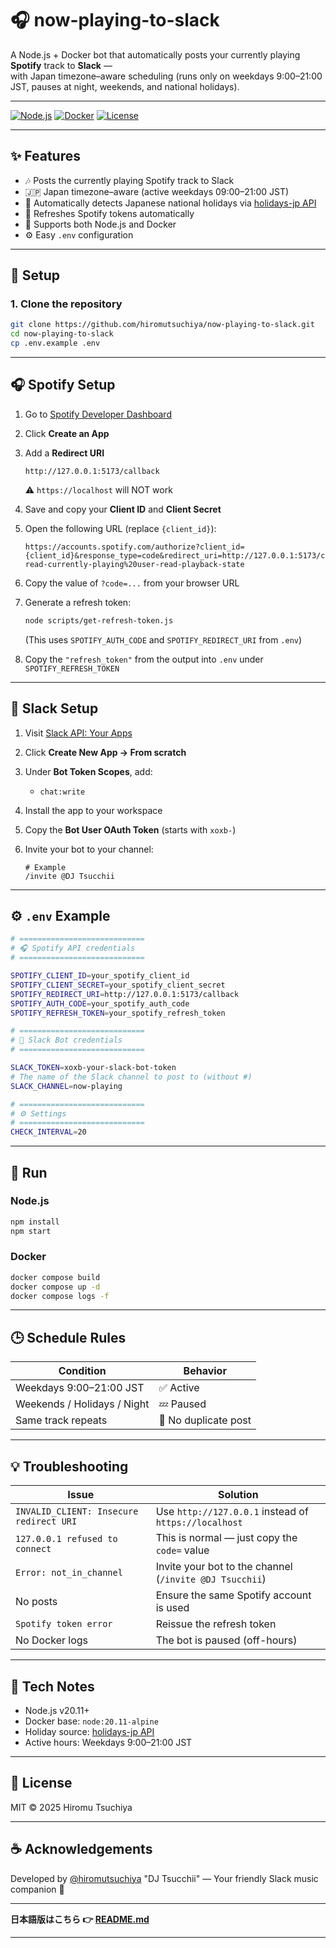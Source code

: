 # 🎧 now-playing-to-slack

A Node.js + Docker bot that automatically posts your currently playing **Spotify** track to **Slack** —  
with Japan timezone–aware scheduling (runs only on weekdays 9:00–21:00 JST, pauses at night, weekends, and national holidays).

---

[![Node.js](https://img.shields.io/badge/Node.js-20.x-green.svg)](https://nodejs.org/)
[![Docker](https://img.shields.io/badge/Docker-ready-blue.svg)](https://www.docker.com/)
[![License](https://img.shields.io/badge/license-MIT-lightgrey.svg)](LICENSE)

---

## ✨ Features
- 🎶 Posts the currently playing Spotify track to Slack  
- 🇯🇵 Japan timezone–aware (active weekdays 09:00–21:00 JST)  
- 🎌 Automatically detects Japanese national holidays via [holidays-jp API](https://holidays-jp.github.io/)  
- 🔁 Refreshes Spotify tokens automatically  
- 🐳 Supports both Node.js and Docker  
- ⚙️ Easy `.env` configuration  

---

## 🚀 Setup

### 1. Clone the repository
```bash
git clone https://github.com/hiromutsuchiya/now-playing-to-slack.git
cd now-playing-to-slack
cp .env.example .env
````

---

## 🎧 Spotify Setup

1. Go to [Spotify Developer Dashboard](https://developer.spotify.com/dashboard)
2. Click **Create an App**
3. Add a **Redirect URI**

   ```
   http://127.0.0.1:5173/callback
   ```

   ⚠️ `https://localhost` will NOT work
4. Save and copy your **Client ID** and **Client Secret**
5. Open the following URL (replace `{client_id}`):

   ```
   https://accounts.spotify.com/authorize?client_id={client_id}&response_type=code&redirect_uri=http://127.0.0.1:5173/callback&scope=user-read-currently-playing%20user-read-playback-state
   ```
6. Copy the value of `?code=...` from your browser URL
7. Generate a refresh token:

   ```bash
   node scripts/get-refresh-token.js
   ```

   (This uses `SPOTIFY_AUTH_CODE` and `SPOTIFY_REDIRECT_URI` from `.env`)
8. Copy the `"refresh_token"` from the output into `.env` under `SPOTIFY_REFRESH_TOKEN`

---

## 💬 Slack Setup

1. Visit [Slack API: Your Apps](https://api.slack.com/apps)
2. Click **Create New App → From scratch**
3. Under **Bot Token Scopes**, add:

   * `chat:write`
4. Install the app to your workspace
5. Copy the **Bot User OAuth Token** (starts with `xoxb-`)
6. Invite your bot to your channel:

   ```
   # Example
   /invite @DJ Tsucchii
   ```

---

## ⚙️ `.env` Example

```bash
# ============================
# 🎧 Spotify API credentials
# ============================

SPOTIFY_CLIENT_ID=your_spotify_client_id
SPOTIFY_CLIENT_SECRET=your_spotify_client_secret
SPOTIFY_REDIRECT_URI=http://127.0.0.1:5173/callback
SPOTIFY_AUTH_CODE=your_spotify_auth_code
SPOTIFY_REFRESH_TOKEN=your_spotify_refresh_token

# ============================
# 💬 Slack Bot credentials
# ============================

SLACK_TOKEN=xoxb-your-slack-bot-token
# The name of the Slack channel to post to (without #)
SLACK_CHANNEL=now-playing

# ============================
# ⚙️ Settings
# ============================
CHECK_INTERVAL=20
```

---

## 🏃 Run

### Node.js

```bash
npm install
npm start
```

### Docker

```bash
docker compose build
docker compose up -d
docker compose logs -f
```

---

## 🕒 Schedule Rules

| Condition                   | Behavior             |
| --------------------------- | -------------------- |
| Weekdays 9:00–21:00 JST     | ✅ Active             |
| Weekends / Holidays / Night | 💤 Paused            |
| Same track repeats          | 🚫 No duplicate post |

---

## 💡 Troubleshooting

| Issue                                   | Solution                                                |
| --------------------------------------- | ------------------------------------------------------- |
| `INVALID_CLIENT: Insecure redirect URI` | Use `http://127.0.0.1` instead of `https://localhost`   |
| `127.0.0.1 refused to connect`          | This is normal — just copy the `code=` value            |
| `Error: not_in_channel`                 | Invite your bot to the channel (`/invite @DJ Tsucchii`) |
| No posts                                | Ensure the same Spotify account is used                 |
| `Spotify token error`                   | Reissue the refresh token                               |
| No Docker logs                          | The bot is paused (off-hours)                           |

---

## 🧩 Tech Notes

* Node.js v20.11+
* Docker base: `node:20.11-alpine`
* Holiday source: [holidays-jp API](https://holidays-jp.github.io/api/v1/date.json)
* Active hours: Weekdays 9:00–21:00 JST

---

## 🪪 License

MIT © 2025 Hiromu Tsuchiya

---

## ☕ Acknowledgements

Developed by [@hiromutsuchiya](https://github.com/hiromutsuchiya)
"DJ Tsucchii" — Your friendly Slack music companion 🎵

---

**日本語版はこちら 👉 [README.md](README.md)**

---
